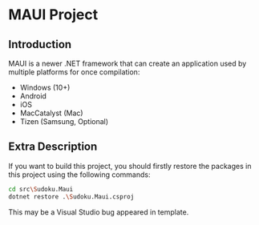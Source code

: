 # MAUI Project

## Introduction

MAUI is a newer .NET framework that can create an application used by multiple platforms for once compilation:

* Windows (10+)
* Android
* iOS
* MacCatalyst (Mac)
* Tizen (Samsung, Optional)

## Extra Description

If you want to build this project, you should firstly restore the packages in this project using the following commands:

```bash
cd src\Sudoku.Maui
dotnet restore .\Sudoku.Maui.csproj
```

This may be a Visual Studio bug appeared in template.
